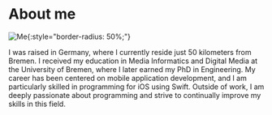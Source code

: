 # About me

![Me](/images/protrait.jpeg){:style="border-radius: 50%;"}

I was raised in Germany, where I currently reside just 50 kilometers from Bremen. I received my education in Media Informatics and Digital Media at the University of Bremen, where I later earned my PhD in Engineering. My career has been centered on mobile application development, and I am particularly skilled in programming for iOS using Swift. Outside of work, I am deeply passionate about programming and strive to continually improve my skills in this field.
